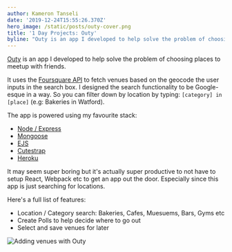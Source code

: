 ```yaml
---
author: Kameron Tanseli
date: '2019-12-24T15:55:26.370Z'
hero_image: /static/posts/outy-cover.png
title: '1 Day Projects: Outy'
byline: "Outy is an app I developed to help solve the problem of choosing places to meetup with friends."
---
```


[Outy](https://outy-app.herokuapp.com/) is an app I developed to help solve the problem of choosing places to meetup with friends.

It uses the [Foursquare API](https://foursquare.com/) to fetch venues based on the geocode the user inputs in the search box. I designed the search functionality to be Google-esque in a way. So you can filter down by location by typing: `[category] in [place]` (e.g: Bakeries in Watford).

The app is powered using my favourite stack:

* [Node / Express](https://expressjs.com/)
* [Mongoose](https://mongoosejs.com/)
* [EJS](https://ejs.co)
* [Cutestrap](https://www.cutestrap.com/)
* [Heroku](https://heroku.com/)

It may seem super boring but it's actually super productive to not have to setup React, Webpack etc to get an app out the door. Especially since this app is just searching for locations.

Here's a full list of features:

* Location / Category search: Bakeries, Cafes, Muesuems, Bars, Gyms etc
* Create Polls to help decide where to go out
* Select and save venues for later

![Adding venues with Outy](../static/posts/outy-poll.png)